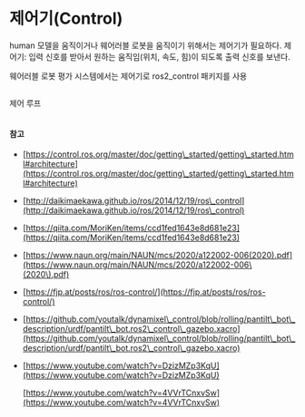 # 제어기(Control)

human 모델을 움직이거나 웨어러블 로봇을 움직이기 위해서는 제어기가 필요하다. 제어기: 입력 신호를 받아서 원하는 움직임(위치, 속도, 힘)이 되도록 출력 신호를 보낸다.

웨어러블 로봇 평가 시스템에서는 제어기로 ros2\_control 패키지를 사용

<figure><img src="http://daikimaekawa.github.io/images/ros_control/gazebo_transmission.png" alt=""><figcaption></figcaption></figure>

제어 루프

<figure><img src="https://fjp.at/assets/ros/ros-control/control-loop-extended.png" alt=""><figcaption></figcaption></figure>

#### 참고&#x20;

* [https://control.ros.org/master/doc/getting\_started/getting\_started.html#architecture](https://control.ros.org/master/doc/getting\_started/getting\_started.html#architecture)
* [http://daikimaekawa.github.io/ros/2014/12/19/ros\_control](http://daikimaekawa.github.io/ros/2014/12/19/ros\_control)
* [https://qiita.com/MoriKen/items/ccd1fed1643e8d681e23](https://qiita.com/MoriKen/items/ccd1fed1643e8d681e23)
* [https://www.naun.org/main/NAUN/mcs/2020/a122002-006(2020).pdf](https://www.naun.org/main/NAUN/mcs/2020/a122002-006\(2020\).pdf)
* [https://fjp.at/posts/ros/ros-control/](https://fjp.at/posts/ros/ros-control/)
* [https://github.com/youtalk/dynamixel\_control/blob/rolling/pantilt\_bot\_description/urdf/pantilt\_bot.ros2\_control\_gazebo.xacro](https://github.com/youtalk/dynamixel\_control/blob/rolling/pantilt\_bot\_description/urdf/pantilt\_bot.ros2\_control\_gazebo.xacro)
*   [https://www.youtube.com/watch?v=DzizMZp3KqU](https://www.youtube.com/watch?v=DzizMZp3KqU)

    [https://www.youtube.com/watch?v=4VVrTCnxvSw](https://www.youtube.com/watch?v=4VVrTCnxvSw)
